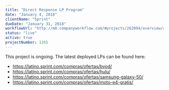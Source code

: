 ```yaml
---
title: "Direct Response LP Program"
date: "January 4, 2018"
clientName: "Sprint"
dueDate: "January 31, 2018"
workflowUrl: "http://m8.companyworkflow.com/#projects/262094/overview/activity"
status: "live"
active: true
projectNumber: 1265
---
```


This project is ongoing. The latest deployed LPs can be found here: 
- https://latino.sprint.com/compras/ofertas/byod/
- https://latino.sprint.com/compras/ofertas/hulu/
- https://latino.sprint.com/compras/ofertas/samsung-galaxy-50/
- https://latino.sprint.com/compras/ofertas/moto-e4-gratis/

